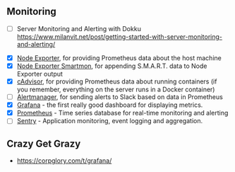## Monitoring

* [ ] Server Monitoring and Alerting with Dokku https://www.milanvit.net/post/getting-started-with-server-monitoring-and-alerting/
- [x] [Node Exporter](https://prometheus.io/docs/guides/node-exporter/), for providing Prometheus data about the host machine
- [x] [Node Exporter Smartmon](https://github.com/galexrt/docker-node_exporter-smartmon), for appending S.M.A.R.T. data to Node Exporter output
- [x] [cAdvisor](https://github.com/google/cadvisor), for providing Prometheus data about running containers (if you remember, everything on the server runs in a Docker container)
- [ ] [Alertmanager](https://prometheus.io/docs/alerting/alertmanager/), for sending alerts to Slack based on data in Prometheus
- [x] [Grafana](https://grafana.com) - the first really good dashboard for displaying metrics.
- [x] [Prometheus](https://prometheus.io) - Time series database for real-time monitoring and alerting
- [ ] [Sentry](https://getsentry.com/) - Application monitoring, event logging and aggregation.

## Crazy Get Grazy
* https://corpglory.com/t/grafana/